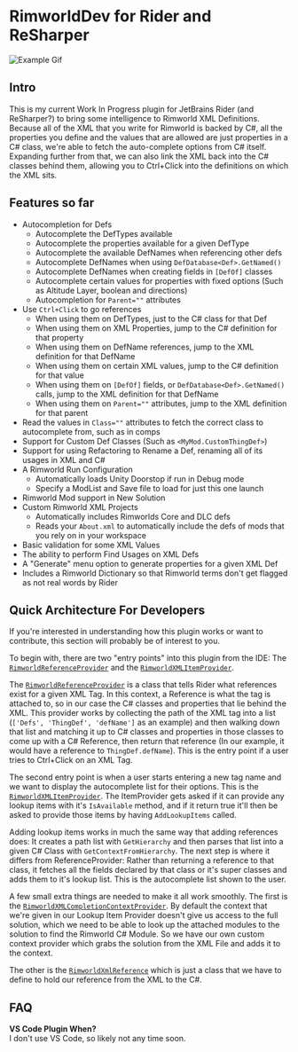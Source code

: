 # RimworldDev for Rider and ReSharper

![Example Gif](./example.gif)

## Intro

This is my current Work In Progress plugin for JetBrains Rider (and ReSharper?) to bring some intelligence to Rimworld
XML Definitions. Because all of the XML that you write for Rimworld is backed by C#, all the properties you define and the
values that are allowed are just properties in a C# class, we're able to fetch the auto-complete options from C# itself.
Expanding further from that, we can also link the XML back into the C# classes behind them, allowing you to Ctrl+Click
into the definitions on which the XML sits.

## Features so far

 * Autocompletion for Defs
   * Autocomplete the DefTypes available
   * Autocomplete the properties available for a given DefType
   * Autocomplete the available DefNames when referencing other defs
   * Autocomplete DefNames when using `DefDatabase<Def>.GetNamed()`
   * Autocomplete DefNames when creating fields in `[DefOf]` classes
   * Autocomplete certain values for properties with fixed options (Such as Altitude Layer, boolean and directions)
   * Autocompletion for `Parent=""` attributes
 * Use `Ctrl+Click` to go references
   * When using them on DefTypes, just to the C# class for that Def
   * When using them on XML Properties, jump to the C# definition for that property
   * When using them on DefName references, jump to the XML definition for that DefName
   * When using them on certain XML values, jump to the C# definition for that value
   * When using them on `[DefOf]` fields, or `DefDatabase<Def>.GetNamed()` calls, jump to the XML definition for that DefName
   * When using them on `Parent=""` attributes, jump to the XML definition for that parent
 * Read the values in `Class=""` attributes to fetch the correct class to autocomplete from, such as in comps
 * Support for Custom Def Classes (Such as `<MyMod.CustomThingDef>`)
 * Support for using Refactoring to Rename a Def, renaming all of its usages in XML and C#
 * A Rimworld Run Configuration
   * Automatically loads Unity Doorstop if run in Debug mode 
   * Specify a ModList and Save file to load for just this one launch 
 * Rimworld Mod support in New Solution
 * Custom Rimworld XML Projects
   * Automatically includes Rimworlds Core and DLC defs
   * Reads your `About.xml` to automatically include the defs of mods that you rely on in your workspace
 * Basic validation for some XML Values
 * The ability to perform Find Usages on XML Defs
 * A "Generate" menu option to generate properties for a given XML Def
 * Includes a Rimworld Dictionary so that Rimworld terms don't get flagged as not real words by Rider

## Quick Architecture For Developers

If you're interested in understanding how this plugin works or want to contribute, this section will probably be of
interest to you.

To begin with, there are two "entry points" into this plugin from the IDE: 
The [`RimworldReferenceProvider`](./src/dotnet/ReSharperPlugin.RimworldDev/References/RimworldReferenceProvider.cs) and
the [`RimworldXMLItemProvider`](./src/dotnet/ReSharperPlugin.RimworldDev/RimworldXMLItemProvider.cs).

The [`RimworldReferenceProvider`](./src/dotnet/ReSharperPlugin.RimworldDev/References/RimworldReferenceProvider.cs) is a class
that tells Rider what references exist for a given XML Tag. In this context, a Reference is what the tag is attached to, so in
our case the C# classes and properties that lie behind the XML. This provider works by collecting the path of the XML tag
into a list (`['Defs', 'ThingDef', 'defName']` as an example) and then walking down that list and matching it up to C# classes
and properties in those classes to come up with a C# Reference, then return that reference (In our example, it would have a reference
to `ThingDef.defName`). This is the entry point if a user tries to Ctrl+Click on an XML Tag.

The second entry point is when a user starts entering a new tag name and we want to display the autocomplete list for
their options. This is the [`RimworldXMLItemProvider`](./src/dotnet/ReSharperPlugin.RimworldDev/RimworldXMLItemProvider.cs).
The ItemProvider gets asked if it can provide any lookup items with it's `IsAvailable` method, and if it return true
it'll then be asked to provide those items by having `AddLookupItems` called. 

Adding lookup items works in much the same way that adding references does: It creates a path list with 
`GetHierarchy` and then parses that list into a given C# Class with `GetContextFromHierarchy`. The next step 
is where it differs from ReferenceProvider: Rather than returning a reference to that class, it fetches all the fields
declared by that class or it's super classes and adds them to it's lookup list. This is the autocomplete list shown
to the user.

A few small extra things are needed to make it all work smoothly. The first is the 
[`RimworldXMLCompletionContextProvider`](./src/dotnet/ReSharperPlugin.RimworldDev/RimworlXMLCompletionContextProvider.cs).
By default the context that we're given in our Lookup Item Provider doesn't give us access to the full solution,
which we need to be able to look up the attached modules to the solution to find the Rimworld C# Module. So we have
our own custom context provider which grabs the solution from the XML File and adds it to the context.

The other is the [`RimworldXmlReference`](./src/dotnet/ReSharperPlugin.RimworldDev/References/RimworldXmlReference.cs)
which is just a class that we have to define to hold our reference from the XML to the C#.

## FAQ

**VS Code Plugin When?**  
I don't use VS Code, so likely not any time soon.